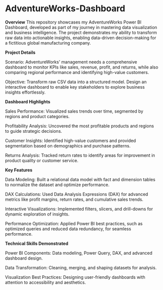 # AdventureWorks-Dashboard
**Overview**
This repository showcases my AdventureWorks Power BI Dashboard, developed as part of my journey in mastering data visualization and business intelligence. The project demonstrates my ability to transform raw data into actionable insights, enabling data-driven decision-making for a fictitious global manufacturing company.

**Project Details**

Scenario:
AdventureWorks' management needs a comprehensive dashboard to monitor KPIs like sales, revenue, profit, and returns, while also comparing regional performance and identifying high-value customers.

Objective:
Transform raw CSV data into a structured model.
Design an interactive dashboard to enable key stakeholders to explore business insights effortlessly.

**Dashboard Highlights**

Sales Performance:
Visualized sales trends over time, segmented by regions and product categories.

Profitability Analysis:
Uncovered the most profitable products and regions to guide strategic decisions.

Customer Insights:
Identified high-value customers and provided segmentation based on demographics and purchase patterns.

Returns Analysis:
Tracked return rates to identify areas for improvement in product quality or customer service.

**Key Features**

Data Modeling: Built a relational data model with fact and dimension tables to normalize the dataset and optimize performance.

DAX Calculations: Used Data Analysis Expressions (DAX) for advanced metrics like profit margins, return rates, and cumulative sales trends.

Interactive Visualizations: Implemented filters, slicers, and drill-downs for dynamic exploration of insights.

Performance Optimization: Applied Power BI best practices, such as optimized queries and reduced data redundancy, for seamless performance.

**Technical Skills Demonstrated**

Power BI Components: Data modeling, Power Query, DAX, and advanced dashboard design.

Data Transformation: Cleaning, merging, and shaping datasets for analysis.

Visualization Best Practices: Designing user-friendly dashboards with attention to accessibility and aesthetics.
